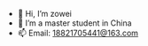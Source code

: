 - 👋 Hi, I’m zowei
- 💞️ I’m a master student in China
- 📫 Email: 18821705441@163.com

<!---
zowei/zowei is a ✨ special ✨ repository because its `README.md` (this file) appears on your GitHub profile.
You can click the Preview link to take a look at your changes.
--->

